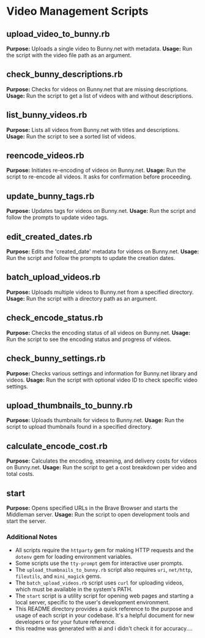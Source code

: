 # Video Management Scripts

## upload_video_to_bunny.rb
**Purpose:** Uploads a single video to Bunny.net with metadata.
**Usage:** Run the script with the video file path as an argument.

## check_bunny_descriptions.rb
**Purpose:** Checks for videos on Bunny.net that are missing descriptions.
**Usage:** Run the script to get a list of videos with and without descriptions.

## list_bunny_videos.rb
**Purpose:** Lists all videos from Bunny.net with titles and descriptions.
**Usage:** Run the script to see a sorted list of videos.

## reencode_videos.rb
**Purpose:** Initiates re-encoding of videos on Bunny.net.
**Usage:** Run the script to re-encode all videos. It asks for confirmation before proceeding.

## update_bunny_tags.rb
**Purpose:** Updates tags for videos on Bunny.net.
**Usage:** Run the script and follow the prompts to update video tags.

## edit_created_dates.rb
**Purpose:** Edits the 'created_date' metadata for videos on Bunny.net.
**Usage:** Run the script and follow the prompts to update the creation dates.

## batch_upload_videos.rb
**Purpose:** Uploads multiple videos to Bunny.net from a specified directory.
**Usage:** Run the script with a directory path as an argument.

## check_encode_status.rb
**Purpose:** Checks the encoding status of all videos on Bunny.net.
**Usage:** Run the script to see the encoding status and progress of videos.

## check_bunny_settings.rb
**Purpose:** Checks various settings and information for Bunny.net library and videos.
**Usage:** Run the script with optional video ID to check specific video settings.

## upload_thumbnails_to_bunny.rb
**Purpose:** Uploads thumbnails for videos to Bunny.net.
**Usage:** Run the script to upload thumbnails found in a specified directory.

## calculate_encode_cost.rb
**Purpose:** Calculates the encoding, streaming, and delivery costs for videos on Bunny.net.
**Usage:** Run the script to get a cost breakdown per video and total costs.

## start
**Purpose:** Opens specified URLs in the Brave Browser and starts the Middleman server.
**Usage:** Run the script to open development tools and start the server.

### Additional Notes
- All scripts require the `httparty` gem for making HTTP requests and the `dotenv` gem for loading environment variables.
- Some scripts use the `tty-prompt` gem for interactive user prompts.
- The `upload_thumbnails_to_bunny.rb` script also requires `uri`, `net/http`, `fileutils`, and `mini_magick` gems.
- The `batch_upload_videos.rb` script uses `curl` for uploading videos, which must be available in the system's PATH.
- The `start` script is a utility script for opening web pages and starting a local server, specific to the user's development environment.
- This README directory provides a quick reference to the purpose and usage of each script in your codebase. It's a helpful document for new developers or for your future reference.
- this readme was generated with ai and i didn't check it for accuracy....

